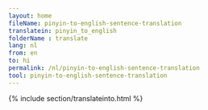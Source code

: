 ```yaml
---
layout: home
fileName: pinyin-to-english-sentence-translation
translatein: pinyin_to_english
folderName : translate
lang: nl
from: en
to: hi
permalink: /nl/pinyin-to-english-sentence-translation
tool: pinyin-to-english-sentence-translation
---
```

{% include section/translateinto.html %}